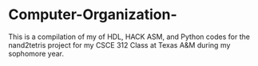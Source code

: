 # Computer-Organization-
This is a compilation of my of HDL, HACK ASM, and Python codes for the nand2tetris project for my CSCE 312 Class at Texas A&M during my sophomore year.
